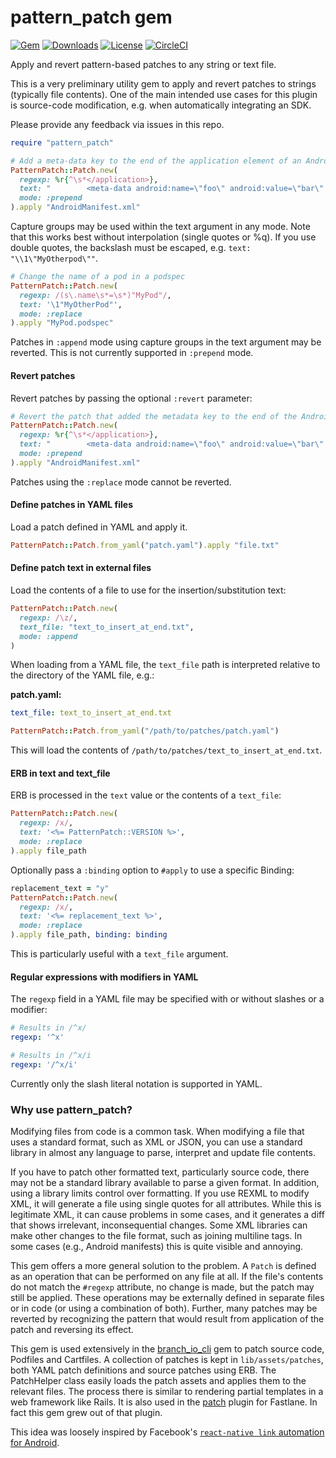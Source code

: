 # pattern_patch gem

[![Gem](https://img.shields.io/gem/v/pattern_patch.svg?style=flat)](https://rubygems.org/gems/pattern_patch)
[![Downloads](https://img.shields.io/gem/dt/pattern_patch.svg?style=flat)](https://rubygems.org/gems/pattern_patch)
[![License](https://img.shields.io/badge/license-MIT-green.svg?style=flat)](https://github.com/jdee/pattern_patch/blob/master/LICENSE)
[![CircleCI](https://img.shields.io/circleci/project/github/jdee/pattern_patch.svg)](https://circleci.com/gh/jdee/pattern_patch)

Apply and revert pattern-based patches to any string or text file.

This is a very preliminary utility gem to apply and revert patches to strings (typically file contents). One
of the main intended use cases for this plugin is source-code modification, e.g.
when automatically integrating an SDK.

Please provide any feedback via issues in this repo.

```Ruby
require "pattern_patch"

# Add a meta-data key to the end of the application element of an Android manifest
PatternPatch::Patch.new(
  regexp: %r{^\s*</application>},
  text: "        <meta-data android:name=\"foo\" android:value=\"bar\" />\n",
  mode: :prepend
).apply "AndroidManifest.xml"
```

Capture groups may be used within the text argument in any mode. Note that
this works best without interpolation (single quotes or %q). If you use double
quotes, the backslash must be escaped, e.g. `text: "\\1\"MyOtherpod\""`.

```Ruby
# Change the name of a pod in a podspec
PatternPatch::Patch.new(
  regexp: /(s\.name\s*=\s*)"MyPod"/,
  text: '\1"MyOtherPod"',
  mode: :replace
).apply "MyPod.podspec"
```

Patches in `:append` mode using capture groups in the text argument may be
reverted. This is not currently supported in `:prepend` mode.

#### Revert patches

Revert patches by passing the optional `:revert` parameter:

```Ruby
# Revert the patch that added the metadata key to the end of the Android manifest, resulting in the original.
PatternPatch::Patch.new(
  regexp: %r{^\s*</application>},
  text: "        <meta-data android:name=\"foo\" android:value=\"bar\" />\n",
  mode: :prepend
).apply "AndroidManifest.xml"
```

Patches using the `:replace` mode cannot be reverted.

#### Define patches in YAML files

Load a patch defined in YAML and apply it.

```Ruby
PatternPatch::Patch.from_yaml("patch.yaml").apply "file.txt"
```

#### Define patch text in external files

Load the contents of a file to use for the insertion/substitution text:

```Ruby
PatternPatch::Patch.new(
  regexp: /\z/,
  text_file: "text_to_insert_at_end.txt",
  mode: :append
)
```

When loading from a YAML file, the `text_file` path is interpreted relative
to the directory of the YAML file, e.g.:

**patch.yaml:**

```YAML
text_file: text_to_insert_at_end.txt
```

```Ruby
PatternPatch::Patch.from_yaml("/path/to/patches/patch.yaml")
```

This will load the contents of `/path/to/patches/text_to_insert_at_end.txt`.

#### ERB in text and text_file

ERB is processed in the `text` value or the contents of a `text_file`:

```Ruby
PatternPatch::Patch.new(
  regexp: /x/,
  text: '<%= PatternPatch::VERSION %>',
  mode: :replace
).apply file_path
```

Optionally pass a `:binding` option to `#apply` to use a specific Binding:

```Ruby
replacement_text = "y"
PatternPatch::Patch.new(
  regexp: /x/,
  text: '<%= replacement_text %>',
  mode: :replace
).apply file_path, binding: binding
```

This is particularly useful with a `text_file` argument.

#### Regular expressions with modifiers in YAML

The `regexp` field in a YAML file may be specified with or without slashes
or a modifier:

```YAML
# Results in /^x/
regexp: '^x'
```

```YAML
# Results in /^x/i
regexp: '/^x/i'
```

Currently only the slash literal notation is supported in YAML.

### Why use pattern_patch?

Modifying files from code is a common task. When modifying a file that uses a
standard format, such as XML or JSON, you can use a standard library in almost
any language to parse, interpret and update file contents.

If you have to patch other formatted text, particularly source code, there may
not be a standard library available to parse a given format. In addition, using
a library limits control over formatting. If you use REXML to modify XML, it
will generate a file using single quotes for all attributes. While this is
legitimate XML, it can cause problems in some cases, and it generates a diff
that shows irrelevant, inconsequential changes. Some XML libraries
can make other changes to the file format, such as joining multiline tags. In
some cases (e.g., Android manifests) this is quite visible and annoying.

This gem offers a more general solution to the problem. A `Patch` is defined as
an operation that can be performed on any file at all. If the file's contents do
not match the `#regexp` attribute, no change is made, but the patch may still be
applied. These operations may be
externally defined in separate files or in code (or using a combination of
both). Further, many patches may be reverted by recognizing
the pattern that would result from application of the patch and reversing its
effect.

This gem is used extensively in the
[branch_io_cli](https://github.com/BranchMetrics/branch_io_cli) gem to patch
source code, Podfiles and Cartfiles. A collection of patches is kept in
`lib/assets/patches`, both YAML patch definitions and source patches using ERB.
The PatchHelper class easily loads the patch assets and applies them to the
relevant files. The process there is similar to rendering partial templates in a
web framework like Rails. It is also used in the
[patch](https://github.com/jdee/fastlane-plugin-patch) plugin for Fastlane. In
fact this gem grew out of that plugin.

This idea was loosely inspired by Facebook's
[`react-native link` automation for Android](https://github.com/facebook/react-native/tree/master/local-cli/link/android/patches).
